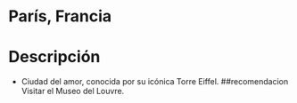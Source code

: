# París, Francia
# Descripción
- Ciudad del amor, conocida por su icónica Torre Eiffel.
##recomendacion
Visitar el Museo del Louvre.
